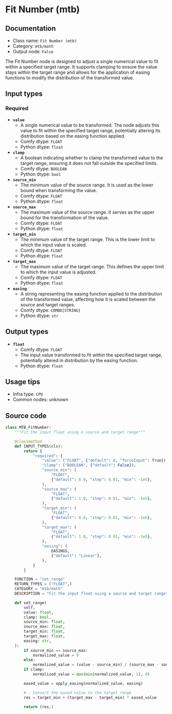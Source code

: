# Fit Number (mtb)
## Documentation
- Class name: `Fit Number (mtb)`
- Category: `mtb/math`
- Output node: `False`

The Fit Number node is designed to adjust a single numerical value to fit within a specified target range. It supports clamping to ensure the value stays within the target range and allows for the application of easing functions to modify the distribution of the transformed value.
## Input types
### Required
- **`value`**
    - A single numerical value to be transformed. The node adjusts this value to fit within the specified target range, potentially altering its distribution based on the easing function applied.
    - Comfy dtype: `FLOAT`
    - Python dtype: `float`
- **`clamp`**
    - A boolean indicating whether to clamp the transformed value to the target range, ensuring it does not fall outside the specified limits.
    - Comfy dtype: `BOOLEAN`
    - Python dtype: `bool`
- **`source_min`**
    - The minimum value of the source range. It is used as the lower bound when transforming the value.
    - Comfy dtype: `FLOAT`
    - Python dtype: `float`
- **`source_max`**
    - The maximum value of the source range. It serves as the upper bound for the transformation of the value.
    - Comfy dtype: `FLOAT`
    - Python dtype: `float`
- **`target_min`**
    - The minimum value of the target range. This is the lower limit to which the input value is scaled.
    - Comfy dtype: `FLOAT`
    - Python dtype: `float`
- **`target_max`**
    - The maximum value of the target range. This defines the upper limit to which the input value is adjusted.
    - Comfy dtype: `FLOAT`
    - Python dtype: `float`
- **`easing`**
    - A string representing the easing function applied to the distribution of the transformed value, affecting how it is scaled between the source and target ranges.
    - Comfy dtype: `COMBO[STRING]`
    - Python dtype: `str`
## Output types
- **`float`**
    - Comfy dtype: `FLOAT`
    - The input value transformed to fit within the specified target range, potentially altered in distribution by the easing function.
    - Python dtype: `float`
## Usage tips
- Infra type: `CPU`
- Common nodes: unknown


## Source code
```python
class MTB_FitNumber:
    """Fit the input float using a source and target range"""

    @classmethod
    def INPUT_TYPES(cls):
        return {
            "required": {
                "value": ("FLOAT", {"default": 0, "forceInput": True}),
                "clamp": ("BOOLEAN", {"default": False}),
                "source_min": (
                    "FLOAT",
                    {"default": 0.0, "step": 0.01, "min": -1e5},
                ),
                "source_max": (
                    "FLOAT",
                    {"default": 1.0, "step": 0.01, "min": -1e5},
                ),
                "target_min": (
                    "FLOAT",
                    {"default": 0.0, "step": 0.01, "min": -1e5},
                ),
                "target_max": (
                    "FLOAT",
                    {"default": 1.0, "step": 0.01, "min": -1e5},
                ),
                "easing": (
                    EASINGS,
                    {"default": "Linear"},
                ),
            }
        }

    FUNCTION = "set_range"
    RETURN_TYPES = ("FLOAT",)
    CATEGORY = "mtb/math"
    DESCRIPTION = "Fit the input float using a source and target range"

    def set_range(
        self,
        value: float,
        clamp: bool,
        source_min: float,
        source_max: float,
        target_min: float,
        target_max: float,
        easing: str,
    ):
        if source_min == source_max:
            normalized_value = 0
        else:
            normalized_value = (value - source_min) / (source_max - source_min)
        if clamp:
            normalized_value = max(min(normalized_value, 1), 0)

        eased_value = apply_easing(normalized_value, easing)

        # - Convert the eased value to the target range
        res = target_min + (target_max - target_min) * eased_value

        return (res,)

```
